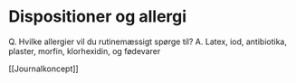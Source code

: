 # Dispositioner og allergi
Q. Hvilke allergier vil du rutinemæssigt spørge til?
A. Latex, iod, antibiotika, plaster, morfin, klorhexidin, og fødevarer

[[Journalkoncept]]
<!-- #anki/deck/Medicine -->

<!-- {BearID:CC32649E-E7C2-4892-AF7E-8ED5370540E7-58207-00004E35C6874349} -->
